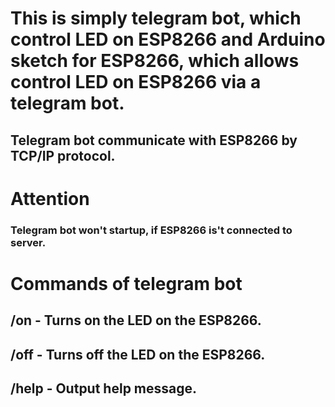 # This is simply telegram bot, which control LED on ESP8266 and Arduino sketch for ESP8266, which allows control LED on ESP8266 via a telegram bot.
## Telegram bot communicate with ESP8266 by TCP/IP protocol.
# Attention
### Telegram bot won't startup, if ESP8266 is't connected to server.
# Commands of telegram bot
## /on - Turns on the LED on the ESP8266.
## /off - Turns off the LED on the ESP8266.
## /help - Output help message.
